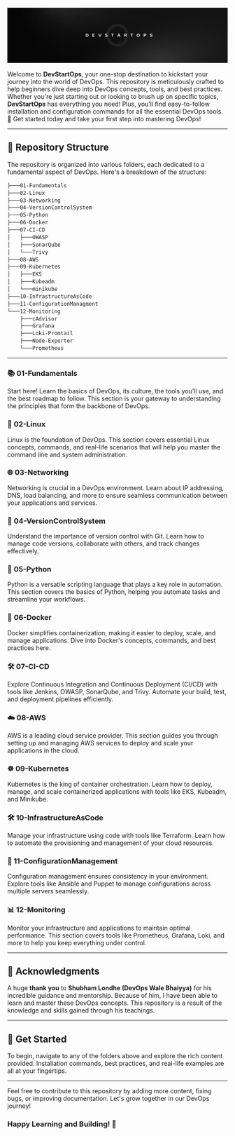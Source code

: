 ![DevStartOps](poster.png)

Welcome to **DevStartOps**, your one-stop destination to kickstart your journey into the world of DevOps. This repository is meticulously crafted to help beginners dive deep into DevOps concepts, tools, and best practices. Whether you're just starting out or looking to brush up on specific topics, **DevStartOps** has everything you need! Plus, you’ll find easy-to-follow installation and configuration commands for all the essential DevOps tools. 🚀 Get started today and take your first step into mastering DevOps!

---

## 📁 **Repository Structure**

The repository is organized into various folders, each dedicated to a fundamental aspect of DevOps. Here's a breakdown of the structure:
```bash
├───01-Fundamentals
├───02-Linux
├───03-Networking
├───04-VersionControlSystem
├───05-Python
├───06-Docker
├───07-CI-CD
│   ├───OWASP
│   ├───SonarQube
│   └───Trivy
├───08-AWS
├───09-Kubernetes
│   ├───EKS
│   ├───Kubeadm
│   └───minikube
├───10-InfrastructureAsCode
├───11-ConfigurationManagment
└───12-Monitoring
    ├───cAdvisor
    ├───Grafana
    ├───Loki-Promtail
    ├───Node-Exporter
    └───Prometheus
```

---

### 📚 **01-Fundamentals**

Start here! Learn the basics of DevOps, its culture, the tools you’ll use, and the best roadmap to follow. This section is your gateway to understanding the principles that form the backbone of DevOps.

### 🐧 **02-Linux**

Linux is the foundation of DevOps. This section covers essential Linux concepts, commands, and real-life scenarios that will help you master the command line and system administration.

### 🌐 **03-Networking**

Networking is crucial in a DevOps environment. Learn about IP addressing, DNS, load balancing, and more to ensure seamless communication between your applications and services.

### 🔄 **04-VersionControlSystem**

Understand the importance of version control with Git. Learn how to manage code versions, collaborate with others, and track changes effectively.

### 🐍 **05-Python**

Python is a versatile scripting language that plays a key role in automation. This section covers the basics of Python, helping you automate tasks and streamline your workflows.

### 🐳 **06-Docker**

Docker simplifies containerization, making it easier to deploy, scale, and manage applications. Dive into Docker's concepts, commands, and best practices here.

### 🛠️ **07-CI-CD**

Explore Continuous Integration and Continuous Deployment (CI/CD) with tools like Jenkins, OWASP, SonarQube, and Trivy. Automate your build, test, and deployment pipelines efficiently.

### ☁️ **08-AWS**

AWS is a leading cloud service provider. This section guides you through setting up and managing AWS services to deploy and scale your applications in the cloud.

### ☸️ **09-Kubernetes**

Kubernetes is the king of container orchestration. Learn how to deploy, manage, and scale containerized applications with tools like EKS, Kubeadm, and Minikube.

### 🛠️ **10-InfrastructureAsCode**

Manage your infrastructure using code with tools like Terraform. Learn how to automate the provisioning and management of your cloud resources.

### 📝 **11-ConfigurationManagement**

Configuration management ensures consistency in your environment. Explore tools like Ansible and Puppet to manage configurations across multiple servers seamlessly.

### 📊 **12-Monitoring**

Monitor your infrastructure and applications to maintain optimal performance. This section covers tools like Prometheus, Grafana, Loki, and more to help you keep everything under control.

---

## 🙏 **Acknowledgments**

A huge **thank you** to **Shubham Londhe (DevOps Wale Bhaiyya)** for his incredible guidance and mentorship. Because of him, I have been able to learn and master these DevOps concepts. This repository is a result of the knowledge and skills gained through his teachings.

---

## 🚀 **Get Started**

To begin, navigate to any of the folders above and explore the rich content provided. Installation commands, best practices, and real-life examples are all at your fingertips.

---


Feel free to contribute to this repository by adding more content, fixing bugs, or improving documentation. Let's grow together in our DevOps journey!

### **Happy Learning and Building!** 🎉